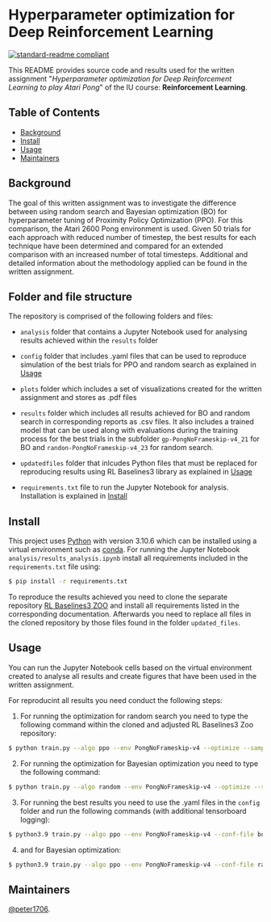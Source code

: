 # Hyperparameter optimization for Deep Reinforcement Learning

[![standard-readme compliant](https://img.shields.io/badge/readme%20style-standard-brightgreen.svg?style=flat-square)](https://github.com/RichardLitt/standard-readme)

This README provides source code and results used for the written assignment "*Hyperparameter optimization for Deep Reinforcement Learning to play Atari Pong*" of the IU course: **Reinforcement Learning**.


## Table of Contents

- [Background](#background)
- [Install](#install)
- [Usage](#usage)
- [Maintainers](#maintainers)

## Background

The goal of this written assignment was to investigate the difference between using random search and Bayesian optimization (BO) for hyperparameter tuning of Proximity Policy Optimization (PPO). For this comparison, the Atari 2600 Pong environment is used. Given 50 trials for each approach with reduced number of timestep, the best results for each technique have been determined and compared for an extended comparison with an increased number of total timesteps. Additional and detailed information about the methodology applied can be found in the written assignment.

## Folder and file structure

The repository is comprised of the following folders and files:

- `analysis` folder that contains a Jupyter Notebook used for analysing results achieved within the `results` folder

- `config` folder that includes .yaml files that can be used to reproduce simulation of the best trials for PPO and random search as explained in [Usage](#usage)

- `plots` folder which includes a set of visualizations created for the written assignment and stores as .pdf files

- `results` folder which includes all results achieved for BO and random search in corresponding reports as .csv files. It also includes a trained model that can be used along with evaluations during the training process for the best trials in the subfolder `gp-PongNoFrameskip-v4_21` for BO and `randon-PongNoFrameskip-v4_23` for random search.

- `updatedfiles` folder that inlcudes Python files that must be replaced for reproducing results using RL Baselines3 library as explained in [Usage](#usage)

- `requirements.txt` file to run the Jupyter Notebook for analysis. Installation is explained in [Install](#install)


## Install

This project uses [Python](https://www.python.org/) with version 3.10.6 which can be installed using a virtual environment such as [conda](https://anaconda.org/anaconda/conda). For running the Jupyter Notebook `analysis/results_analysis.ipynb` install all requirements included in the `requirements.txt` file using:

```sh
$ pip install -r requirements.txt
```

To reproduce the results achieved you need to clone the separate repository [RL Baselines3 ZOO](https://github.com/DLR-RM/rl-baselines3-zoo) and install all requirements listed in the corresponding documentation. Afterwards you need to replace all files in the cloned repository by those files found in the folder `updated_files`.

## Usage

You can run the Jupyter Notebook cells based on the virtual environment created to analyse all results and create figures that have been used in the written assignment.

For reproducint all results you need conduct the following steps:

1. For running the optimization for random search you need to type the following command within the cloned and adjusted RL Baselines3 Zoo repository:

```sh
$ python train.py --algo ppo --env PongNoFrameskip-v4 --optimize --sampler gp --pruner none  --n-trials 50 --n-jobs 10 --n-timesteps 500000 --optimization-log-path logs/ppo --seed 170194
```

2. For running the optimization for Bayesian optimization you need to type the following command:

```sh
$ python train.py --algo random --env PongNoFrameskip-v4 --optimize --sampler gp --pruner none  --n-trials 50 --n-jobs 10 --n-timesteps 500000 --optimization-log-path logs/ppo --seed 170194
```

3. For running the best results you need to use the .yaml files in the `config` folder and run the following commands (with additional tensorboard logging):

```sh
$ python3.9 train.py --algo ppo --env PongNoFrameskip-v4 --conf-file bo_best_config.yml  --tensorboard-log ./ --seed 170194
```

4. and for Bayesian optimization:

```sh
$ python3.9 train.py --algo ppo --env PongNoFrameskip-v4 --conf-file random_best_config.yml  --tensorboard-log ./ --seed 170194
```

## Maintainers

[@peter1706](https://github.com/peter1706/).